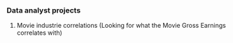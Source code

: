 ### Data analyst projects

1. Movie industrie correlations (Looking for what the Movie Gross Earnings correlates with)
